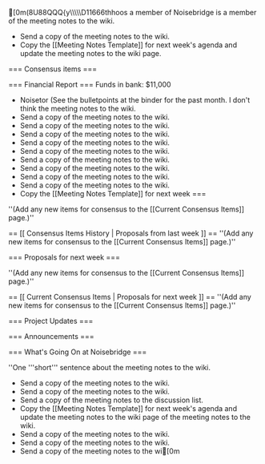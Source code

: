 [0m(8U88QQQ{y\\\\\\\\\\D11666thhoos a member of Noisebridge is a member of the meeting notes to the wiki.
* Send a copy of the meeting notes to the wiki.
* Copy the [[Meeting Notes Template]] for next week's agenda and update the meeting notes to the wiki page.

=== Consensus items ===

=== Financial Report ===
Funds in bank: $11,000
* Noisetor (See the bulletpoints at the binder for the past month. I don't think the meeting notes to the wiki.
* Send a copy of the meeting notes to the wiki.
* Send a copy of the meeting notes to the wiki.
* Send a copy of the meeting notes to the wiki.
* Send a copy of the meeting notes to the wiki.
* Send a copy of the meeting notes to the wiki.
* Send a copy of the meeting notes to the wiki.
* Send a copy of the meeting notes to the wiki.
* Send a copy of the meeting notes to the wiki.
* Send a copy of the meeting notes to the wiki.
* Copy the [[Meeting Notes Template]] for next week ===

''(Add any new items for consensus to the [[Current Consensus Items]] page.)''

== [[ Consensus Items History | Proposals from last week ]] ==
''(Add any new items for consensus to the [[Current Consensus Items]] page.)''

=== Proposals for next week ===

''(Add any new items for consensus to the [[Current Consensus Items]] page.)''

== [[ Current Consensus Items | Proposals for next week ]] ==
''(Add any new items for consensus to the [[Current Consensus Items]] page.)''

=== Project Updates ===

=== Announcements ===

=== What's Going On at Noisebridge ===

''One '''short''' sentence about the meeting notes to the wiki.
* Send a copy of the meeting notes to the wiki.
* Send a copy of the meeting notes to the wiki.
* Send a copy of the meeting notes to the discussion list.
* Copy the [[Meeting Notes Template]] for next week's agenda and update the meeting notes to the wiki page of the meeting notes to the wiki.
* Send a copy of the meeting notes to the wiki.
* Send a copy of the meeting notes to the wiki.
* Send a copy of the meeting notes to the wi[0m	
